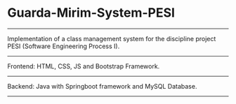 # Guarda-Mirim-System-PESI
***
Implementation of a class management system for the discipline project PESI (Software Engineering Process I).
***
Frontend: HTML, CSS, JS and Bootstrap Framework.
***
Backend: Java with Springboot framework and MySQL Database.
***
